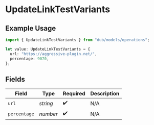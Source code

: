# UpdateLinkTestVariants

## Example Usage

```typescript
import { UpdateLinkTestVariants } from "dub/models/operations";

let value: UpdateLinkTestVariants = {
  url: "https://aggressive-plugin.net/",
  percentage: 9070,
};
```

## Fields

| Field              | Type               | Required           | Description        |
| ------------------ | ------------------ | ------------------ | ------------------ |
| `url`              | *string*           | :heavy_check_mark: | N/A                |
| `percentage`       | *number*           | :heavy_check_mark: | N/A                |